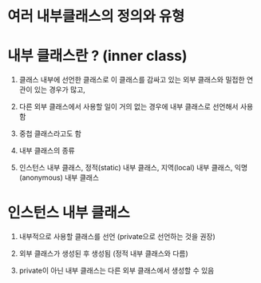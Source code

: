 # 여러 내부클래스의 정의와 유형

# 내부 클래스란 ? (inner class)

1. 클래스 내부에 선언한 클래스로 이 클래스를 감싸고 있는 외부 클래스와 밀접한 연관이 있는 경우가 많고,

2. 다른 외부 클래스에서 사용할 일이 거의 없는 경우에 내부 클래스로 선언해서 사용함

3. 중첩 클래스라고도 함

4. 내부 클래스의 종류

5. 인스턴스 내부 클래스, 정적(static) 내부 클래스, 지역(local) 내부 클래스, 익명(anonymous) 내부 클래스

# 인스턴스 내부 클래스

1. 내부적으로 사용할 클래스를 선언 (private으로 선언하는 것을 권장)

2. 외부 클래스가 생성된 후 생성됨 (정적 내부 클래스와 다름)

3. private이 아닌 내부 클래스는 다른 외부 클래스에서 생성할 수 있음

